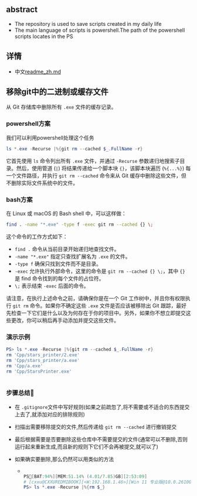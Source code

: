 ## abstract

- The repository is used to save scripts created in my daily life
- The main language of scripts is powershell.The path of the powershell scripts locates in the PS

## 详情

- 中文[readme_zh.md](readme_zh.md)

## 移除git中的二进制或缓存文件

从 Git 存储库中删除所有 `.exe` 文件的缓存记录。

### powershell方案

我们可以利用powershell处理这个任务

```powershell
ls *.exe -Recurse |%{git rm --cached $_.FullName -r}
```

它首先使用 `ls` 命令列出所有 `.exe` 文件，并通过 `-Recurse` 参数递归地搜索子目录。然后，使用管道 (`|`) 将结果传递给一个脚本块 `{}`，该脚本块遍历 (`%{...%}`) 每一个文件路径，并执行 `git rm --cached` 命令来从 Git 缓存中删除这些文件，但不删除实际文件系统中的文件。

### bash方案

在 Linux 或 macOS 的 Bash shell 中，可以这样做：

```bash
find . -name "*.exe" -type f -exec git rm --cached {} \;
```

这个命令的工作方式如下：
- `find .` 命令从当前目录开始递归地查找文件。
- `-name "*.exe"` 指定只查找扩展名为 `.exe` 的文件。
- `-type f` 确保只找到文件而不是目录。
- `-exec` 允许执行外部命令，这里的命令是 `git rm --cached {} \;`，其中 `{}` 是 find 命令找到的每个文件的占位符。
- `\;` 表示结束 `-exec` 后面的命令。

请注意，在执行上述命令之前，请确保你是在一个 Git 工作树中，并且你有权限执行 `git rm` 命令。如果你不确定这些 `.exe` 文件是否应该被移除出 Git 跟踪，最好先检查一下它们是什么以及为何存在于你的项目中。另外，如果你不想立即提交这些更改，你可以稍后再手动添加并提交这些文件。

### 演示示例

```powershell
PS> ls *.exe -Recurse |%{git rm --cached $_.FullName -r}
rm 'Cpp/stars_printer/2.exe'
rm 'Cpp/stars_printer/a.exe'
rm 'Cpp/a.exe'
rm 'Cpp/StarsPrinter.exe'
 
```

### 步骤总结👺

* 在 `.gitignore`文件中写好规则(如果之前疏忽了,将不需要或不适合的东西提交上去了,就添加对应的排除规则)
* 扫描出需要移除提交的文件,然后传递给 `git rm --cached` 进行撤销提交
* 最后根据需要是否要删除这些仓库中不需要提交的文件(通常可以不删除,否则运行起来重新生成,而且新的规则下它们不会再被提交,就可以了)
* 如果确实要删除,那么仍然可以用类似的方法

  * ```powershell
    
    PS🌙[BAT:94%][MEM:51.14% (4.01/7.85)GB][2:53:09]
    # [cxxu@CXXUREDMIBOOK][<W:192.168.1.46>][Win 11 专业版@10.0.26100.1297][C:\repos\scripts]{Git:main}
    PS> ls *.exe -Recurse |%{rm $_}  
    ```
